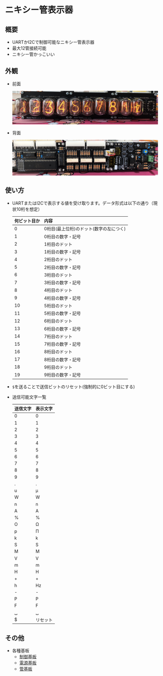 # ニキシー管表示器

## 概要

* UARTかI2Cで制御可能なニキシー管表示器
* 最大12管接続可能
* ニキシー管かっこいい

## 外観

* 前面

    ![前面](img/nixie_front.jpg)

* 背面

    ![背面](img/nixie_back.jpg)

## 使い方

* UARTまたはI2Cで表示する値を受け取ります。データ形式は以下の通り（現状10桁を想定）

    | 何ビット目か | 内容                                    | 
    | ------------ | --------------------------------------- | 
    | 0            | 0桁目(最上位桁)のドット(数字の左につく) | 
    | 1            | 0桁目の数字・記号                       | 
    | 2            | 1桁目のドット                           | 
    | 3            | 1桁目の数字・記号                       | 
    | 4            | 2桁目のドット                           | 
    | 5            | 2桁目の数字・記号                       | 
    | 6            | 3桁目のドット                           | 
    | 7            | 3桁目の数字・記号                       | 
    | 8            | 4桁目のドット                           | 
    | 9            | 4桁目の数字・記号                       | 
    | 10           | 5桁目のドット                           | 
    | 11           | 5桁目の数字・記号                       | 
    | 12           | 6桁目のドット                           | 
    | 13           | 6桁目の数字・記号                       | 
    | 14           | 7桁目のドット                           | 
    | 15           | 7桁目の数字・記号                       | 
    | 16           | 8桁目のドット                           | 
    | 17           | 8桁目の数字・記号                       | 
    | 18           | 9桁目のドット                           | 
    | 19           | 9桁目の数字・記号                       | 

* `$`を送ることで送信ビットのリセット(強制的に0ビット目にする)

* 送信可能文字一覧
  
    | 送信文字 | 表示文字 | 
    | -------- | -------- | 
    | 0        | 0        | 
    | 1        | 1        | 
    | 2        | 2        | 
    | 3        | 3        | 
    | 4        | 4        | 
    | 5        | 5        | 
    | 6        | 6        | 
    | 7        | 7        | 
    | 8        | 8        | 
    | 9        | 9        | 
    | .        | .        | 
    | u        | μ       | 
    | W        | W        | 
    | n        | n        | 
    | A        | A        | 
    | %        | %        | 
    | O        | Ω       | 
    | p        | Π       | 
    | k        | k        | 
    | S        | S        | 
    | M        | M        | 
    | V        | V        | 
    | m        | m        | 
    | H        | H        | 
    | +        | +        | 
    | h        | Hz       | 
    | -        | -        | 
    | P        | P        | 
    | F        | F        | 
    | ␣       | ␣       | 
    | $        | リセット | 

## その他

* 各種基板
  * [制御基板](https://github.com/kanade9600k/NixieIndicator)
  * [電源基板](https://github.com/kanade9600k/NixieTubePowerSupply)
  * [管基板](https://github.com/kanade9600k/IN-12Panel)